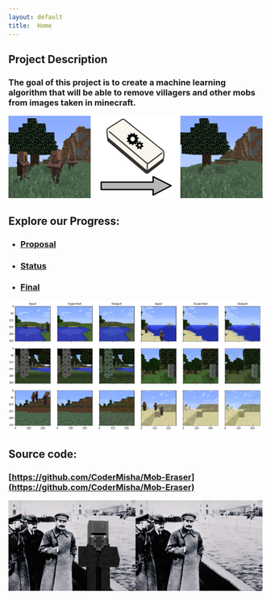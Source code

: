 ```yaml
---
layout: default
title:  Home
---
```

## Project Description
### The goal of this project is to create a machine learning algorithm that will be able to remove villagers and other mobs from images taken in minecraft.

![Villager Eraser Before After](assets/Before_After_Eraser.png)

## Explore our Progress:
- ### [Proposal](proposal.html)
- ### [Status](status.html)
- ### [Final](final.html)

![Sample_Images](assets/SampleCAE18.PNG)

## Source code:
### [https://github.com/CoderMisha/Mob-Eraser](https://github.com/CoderMisha/Mob-Eraser)

![villager_history](assets/villager_history.png)



